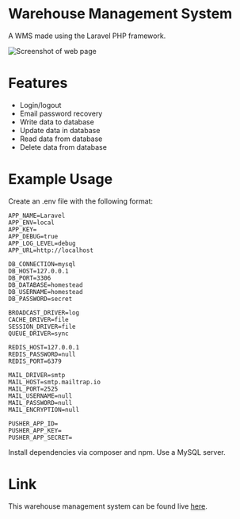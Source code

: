 # Warehouse Management System
A WMS made using the Laravel PHP framework.

![Screenshot of web page](https://github.com/fmahaztra/warehouse-management-system/blob/master/screenshot.png "Screenshot of web page")

# Features

* Login/logout
* Email password recovery
* Write data to database
* Update data in database
* Read data from database
* Delete data from database

# Example Usage

Create an .env file with the following format:

```
APP_NAME=Laravel
APP_ENV=local
APP_KEY=
APP_DEBUG=true
APP_LOG_LEVEL=debug
APP_URL=http://localhost

DB_CONNECTION=mysql
DB_HOST=127.0.0.1
DB_PORT=3306
DB_DATABASE=homestead
DB_USERNAME=homestead
DB_PASSWORD=secret

BROADCAST_DRIVER=log
CACHE_DRIVER=file
SESSION_DRIVER=file
QUEUE_DRIVER=sync

REDIS_HOST=127.0.0.1
REDIS_PASSWORD=null
REDIS_PORT=6379

MAIL_DRIVER=smtp
MAIL_HOST=smtp.mailtrap.io
MAIL_PORT=2525
MAIL_USERNAME=null
MAIL_PASSWORD=null
MAIL_ENCRYPTION=null

PUSHER_APP_ID=
PUSHER_APP_KEY=
PUSHER_APP_SECRET=

```

Install dependencies via composer and npm. Use a MySQL server.

# Link

This warehouse management system can be found live [here](#).

